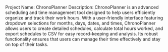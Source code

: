 Project Name: ChronoPlanner
Description:
ChronoPlanner is an advanced scheduling and time management tool designed to help users efficiently organize and track their work hours. With a user-friendly interface featuring dropdown selections for months, days, dates, and times, ChronoPlanner allows users to create detailed schedules, calculate total hours worked, and export schedules to CSV for easy record-keeping and analysis. Its robust functionality ensures that users can manage their time effectively and stay on top of their tasks.






